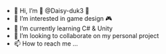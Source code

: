 - 👋 Hi, I’m 🌼 @Daisy-duk3 🌼
- 👀 I’m interested in game design 🎮
- 🌱 I’m currently learning C# & Unity
- 💞️ I’m looking to collaborate on my personal project
- 📫 How to reach me ...

<!---
Daisy-duk3/Daisy-duk3 is a ✨ special ✨ repository because its `README.md` (this file) appears on your GitHub profile.
You can click the Preview link to take a look at your changes.
--->

